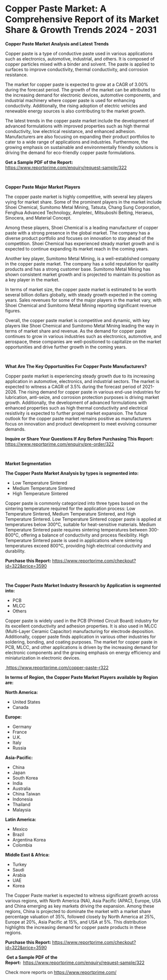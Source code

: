<p><h1>Copper Paste Market: A Comprehensive Report of its Market Share & Growth Trends 2024 - 2031</h1></p><p><strong>Copper Paste Market Analysis and Latest Trends</strong></p>
<p><p>Copper paste is a type of conductive paste used in various applications such as electronics, automotive, industrial, and others. It is composed of copper particles mixed with a binder and solvent. The paste is applied to surfaces to improve conductivity, thermal conductivity, and corrosion resistance.</p><p>The market for copper paste is expected to grow at a CAGR of 3.00% during the forecast period. The growth of the market can be attributed to the increasing demand for electronic devices, automotive components, and industrial machinery where copper paste is used for enhancing conductivity. Additionally, the rising adoption of electric vehicles and renewable energy sources is also contributing to the market growth.</p><p>The latest trends in the copper paste market include the development of advanced formulations with improved properties such as high thermal conductivity, low electrical resistance, and enhanced adhesion. Manufacturers are also focusing on expanding their product portfolios to cater to a wide range of applications and industries. Furthermore, the growing emphasis on sustainable and environmentally friendly solutions is driving the demand for eco-friendly copper paste formulations.</p></p>
<p><strong>Get a Sample PDF of the Report:&nbsp;</strong> <a href="https://www.reportprime.com/enquiry/request-sample/322">https://www.reportprime.com/enquiry/request-sample/322</a></p>
<p>&nbsp;</p>
<p><strong>Copper Paste Major Market Players</strong></p>
<p><p>The copper paste market is highly competitive, with several key players vying for market share. Some of the prominent players in the market include Shoei Chemical, Sumitomo Metal Mining, Tatsuta, Chang Sung Corporation, Fenghua Advanced Technology, Ampletec, Mitsuboshi Belting, Heraeus, Sinocera, and Material Concept.</p><p>Among these players, Shoei Chemical is a leading manufacturer of copper paste with a strong presence in the global market. The company has a diverse product portfolio and focuses on innovation to stay ahead of the competition. Shoei Chemical has experienced steady market growth and is expected to continue expanding its market reach in the coming years.</p><p>Another key player, Sumitomo Metal Mining, is a well-established company in the copper paste market. The company has a solid reputation for quality products and has a strong customer base. Sumitomo Metal Mining has shown consistent market growth and is projected to maintain its position as a key player in the market.</p><p>In terms of market size, the copper paste market is estimated to be worth several billion dollars globally, with steady growth expected in the coming years. Sales revenues for some of the major players in the market vary, with Shoei Chemical and Sumitomo Metal Mining reporting significant revenue figures.</p><p>Overall, the copper paste market is competitive and dynamic, with key players like Shoei Chemical and Sumitomo Metal Mining leading the way in terms of market share and revenue. As the demand for copper paste continues to grow in various industries such as electronics, automotive, and aerospace, these companies are well-positioned to capitalize on the market opportunities and drive further growth in the coming years.</p></p>
<p>&nbsp;</p>
<p><strong>What Are The Key Opportunities For Copper Paste Manufacturers?</strong></p>
<p><p>Copper paste market is experiencing steady growth due to its increasing application in automotive, electronics, and industrial sectors. The market is expected to witness a CAGR of 3.5% during the forecast period of 2021-2026. The rising demand for copper paste in various end-use industries for lubrication, anti-seize, and corrosion protection purposes is driving market growth. Additionally, the development of advanced formulations with enhanced properties such as high thermal conductivity and electrical resistivity is expected to further propel market expansion. The future outlook for the copper paste market remains positive as manufacturers focus on innovation and product development to meet evolving consumer demands.</p></p>
<p><strong>Inquire or Share Your Questions If Any Before Purchasing This Report:</strong> <a href="https://www.reportprime.com/enquiry/pre-order/322">https://www.reportprime.com/enquiry/pre-order/322</a></p>
<p>&nbsp;</p>
<p><strong>Market Segmentation</strong></p>
<p><strong>The Copper Paste Market Analysis by types is segmented into:</strong></p>
<p><ul><li>Low Temperature Sintered</li><li>Medium Temperature Sintered</li><li>High Temperature Sintered</li></ul></p>
<p><p>Copper paste is commonly categorized into three types based on the sintering temperature required for the application process: Low Temperature Sintered, Medium Temperature Sintered, and High Temperature Sintered. Low Temperature Sintered copper paste is applied at temperatures below 300°C, suitable for heat-sensitive materials. Medium Temperature Sintered paste requires sintering temperatures between 300-800°C, offering a balance of conductivity and process flexibility. High Temperature Sintered paste is used in applications where sintering temperatures exceed 800°C, providing high electrical conductivity and durability.</p></p>
<p><strong>Purchase this Report:&nbsp;</strong><a href="https://www.reportprime.com/checkout?id=322&price=3590">https://www.reportprime.com/checkout?id=322&price=3590</a></p>
<p>&nbsp;</p>
<p><strong>The Copper Paste Market Industry Research by Application is segmented into:</strong></p>
<p><ul><li>PCB</li><li>MLCC</li><li>Others</li></ul></p>
<p><p>Copper paste is widely used in the PCB (Printed Circuit Board) industry for its excellent conductivity and adhesion properties. It is also used in MLCC (Multi-Layer Ceramic Capacitor) manufacturing for electrode deposition. Additionally, copper paste finds application in various other industries for soldering, bonding, and coating purposes. The market for copper paste in PCB, MLCC, and other applications is driven by the increasing demand for electronic components and the growing emphasis on energy efficiency and miniaturization in electronic devices.</p></p>
<p><a href="https://www.reportprime.com/copper-paste-r322">&nbsp;https://www.reportprime.com/copper-paste-r322</a></p>
<p><strong>In terms of Region, the Copper Paste Market Players available by Region are:</strong></p>
<p>
    <p> <strong> North America: </strong>
        <ul>
            <li>United States</li>
            <li>Canada</li>
        </ul>
        </p> 
    <p> <strong> Europe: </strong>
        <ul>
            <li>Germany</li>
            <li>France</li>
            <li>U.K.</li>
            <li>Italy</li>
            <li>Russia</li>
        </ul>
        </p> 
    <p> <strong> Asia-Pacific: </strong>
        <ul>
            <li>China</li>
            <li>Japan</li>
            <li>South Korea</li>
            <li>India</li>
            <li>Australia</li>
            <li>China Taiwan</li>
            <li>Indonesia</li>
            <li>Thailand</li>
            <li>Malaysia</li>
        </ul>
        </p> 
    <p> <strong> Latin America: </strong>
        <ul>
            <li>Mexico</li>
            <li>Brazil</li>
            <li>Argentina Korea</li>
            <li>Colombia</li>
        </ul>
        </p> 
    <p> <strong> Middle East & Africa: </strong>
        <ul>
            <li>Turkey</li>
            <li>Saudi</li>
            <li>Arabia</li>
            <li>UAE</li>
            <li>Korea</li>
        </ul>
    </p>
    </p>
<p><p>The Copper Paste market is expected to witness significant growth across various regions, with North America (NA), Asia Pacific (APAC), Europe, USA and China emerging as key markets driving the expansion. Among these regions, China is projected to dominate the market with a market share percentage valuation of 35%, followed closely by North America at 25%, Europe at 20%, Asia Pacific at 15%, and USA at 5%. This distribution highlights the increasing demand for copper paste products in these regions.</p></p>
<p><strong>Purchase this Report: </strong><a href="https://www.reportprime.com/checkout?id=322&price=3590">https://www.reportprime.com/checkout?id=322&price=3590</a></p>
<p>&nbsp;<strong>Get a Sample PDF of the Report:&nbsp;&nbsp;</strong><a href="https://www.reportprime.com/enquiry/request-sample/322">https://www.reportprime.com/enquiry/request-sample/322</a></p>
<p><strong></strong></p>
<p>Check more reports on <a href="https://www.reportprime.com/">https://www.reportprime.com/</a></p>
